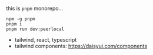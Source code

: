this is `pnpm` monorepo...

```shell
npm -g pnpm 
pnpm i
pnpm run dev:peerlocal
```


- tailwind, react, typescript
- tailwind components: https://daisyui.com/components

